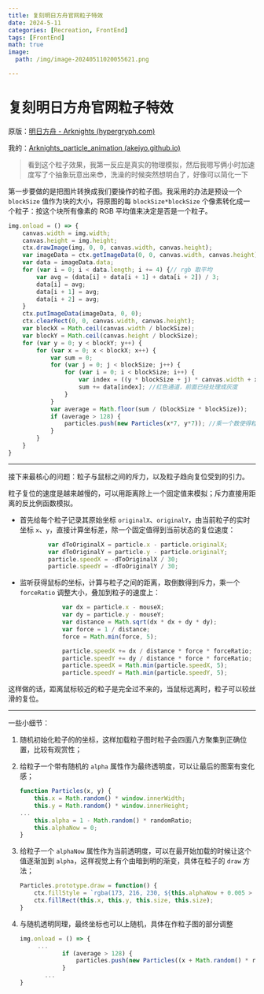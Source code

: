 ```yaml
---
title: 复刻明日方舟官网粒子特效
date: 2024-5-11
categories: [Recreation, FrontEnd]
tags: [FrontEnd]
math: true
image:
  path: /img/image-20240511020055621.png

---
```


# 复刻明日方舟官网粒子特效

原版：[明日方舟 - Arknights (hypergryph.com)](https://ak.hypergryph.com/#world)

我的：[Arknights_particle_animation (akejyo.github.io)](https://akejyo.github.io/Arknights_partical_animation/)

> 看到这个粒子效果，我第一反应是真实的物理模拟，然后我嗯写俩小时加速度写了个抽象玩意出来😎，洗澡的时候突然想明白了，好像可以简化一下

第一步要做的是把图片转换成我们要操作的粒子图。我采用的办法是预设一个 `blockSize` 值作为块的大小，将原图的每 `blockSize*blockSize` 个像素转化成一个粒子：按这个块所有像素的 RGB 平均值来决定是否是一个粒子。

```js
img.onload = () => {
    canvas.width = img.width;
    canvas.height = img.height;
    ctx.drawImage(img, 0, 0, canvas.width, canvas.height);
    var imageData = ctx.getImageData(0, 0, canvas.width, canvas.height);
    var data = imageData.data;
    for (var i = 0; i < data.length; i += 4) {// rgb 取平均
        var avg = (data[i] + data[i + 1] + data[i + 2]) / 3;
        data[i] = avg;
        data[i + 1] = avg;
        data[i + 2] = avg;
    }
    ctx.putImageData(imageData, 0, 0);
    ctx.clearRect(0, 0, canvas.width, canvas.height);
    var blockX = Math.ceil(canvas.width / blockSize);
    var blockY = Math.ceil(canvas.height / blockSize);
    for (var y = 0; y < blockY; y++) {
        for (var x = 0; x < blockX; x++) {
            var sum = 0;
            for (var j = 0; j < blockSize; j++) {
                for (var i = 0; i < blockSize; i++) {
                    var index = ((y * blockSize + j) * canvas.width + x * blockSize + i) * 4;
                    sum += data[index]; //红色通道，前面已经处理成灰度
                }
            }
            var average = Math.floor(sum / (blockSize * blockSize));
            if (average > 128) {
                particles.push(new Particles(x*7, y*7)); //乘一个数使得粒子之间有间隔
            }
        }
    }
}
```

***

接下来最核心的问题：粒子与鼠标之间的斥力，以及粒子趋向复位受到的引力。

粒子复位的速度是越来越慢的，可以用距离除上一个固定值来模拟；斥力直接用距离的反比例函数模拟。

* 首先给每个粒子记录其原始坐标 `originalX`、`originalY`，由当前粒子的实时坐标 `x`、`y`，直接计算坐标差，除一个固定值得到当前状态的复位速度：

  ```js
          var dToOriginalX = particle.x - particle.originalX;
          var dToOriginalY = particle.y - particle.originalY;
          particle.speedX = -dToOriginalX / 30;
          particle.speedY = -dToOriginalY / 30;
  ```

* 监听获得鼠标的坐标，计算与粒子之间的距离，取倒数得到斥力，乘一个 `forceRatio` 调整大小，叠加到粒子的速度上：

  ```js
              var dx = particle.x - mouseX;
              var dy = particle.y - mouseY;
              var distance = Math.sqrt(dx * dx + dy * dy);
              var force = 1 / distance;
              force = Math.min(force, 5);
  
              particle.speedX += dx / distance * force * forceRatio;
              particle.speedY += dy / distance * force * forceRatio;
              particle.speedX = Math.min(particle.speedX, 5);
              particle.speedY = Math.min(particle.speedY, 5);
  ```

这样做的话，距离鼠标较近的粒子是完全过不来的，当鼠标远离时，粒子可以较丝滑的复位。

***

一些小细节：

1. 随机初始化粒子的的坐标，这样加载粒子图时粒子会四面八方聚集到正确位置，比较有观赏性；

2. 给粒子一个带有随机的 `alpha` 属性作为最终透明度，可以让最后的图案有变化感；

   ```js
   function Particles(x, y) {
       this.x = Math.random() * window.innerWidth;
       this.y = Math.random() * window.innerHeight;
   ...
       this.alpha = 1 - Math.random() * randomRatio;
       this.alphaNow = 0;
   }
   ```

3. 给粒子一个 `alphaNow` 属性作为当前透明度，可以在最开始加载的时候让这个值逐渐加到 `alpha`，这样视觉上有个由暗到明的渐变，具体在粒子的 `draw` 方法；

   ```js
   Particles.prototype.draw = function() {
       ctx.fillStyle = `rgba(173, 216, 230, ${this.alphaNow + 0.005 > this.alpha ? this.alpha : this.alphaNow += 0.005})`;
       ctx.fillRect(this.x, this.y, this.size, this.size);
   }
   ```

4. 与随机透明同理，最终坐标也可以上随机，具体在作粒子图的部分调整

   ```js
   img.onload = () => {
   		...   
               if (average > 128) {
                   particles.push(new Particles((x + Math.random() * randomRatio) * 7, (y + Math.random() * randomRatio) * 7));
               }
          ...
   }
   ```

